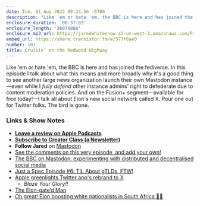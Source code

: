 ```yaml
---
date: Tue, 01 Aug 2023 09:24:56 -0700
description: "Like 'em or hate 'em, the BBC is here and has joined the fediverse. In this episode I talk about what this means and more broadly why it's a good thing to see another large news organization launch their own Mastodon instance. And on the Fusion+ segment I talk all about Elon's new social network called X. Pour one out for Twitter folks. The bird is gone."
enclosure_duration: '00:37:03'
enclosure_length: '36075886'
enclosure_mp3_url: https://jaredwhiteshow.s3-us-west-1.amazonaws.com/FreshFusion_Episode_101%20-%20Cruisin%20on%20the%20Redwood%20Highway.mp3
embed_url: https://share.transistor.fm/e/577f6ae0
number: 101
title: Cruisin’ on the Redwood Highway
---
```


Like 'em or hate 'em, the BBC is here and has joined the fediverse. In this episode I talk about what this means and more broadly why it's a good thing to see another large news organization launch their own Mastodon instance—even while I *fully defend* other instance admins' right to defederate due to content moderation policies. And on the Fusion+ segment—available for free today!—I talk all about Elon's new social network called X. Pour one out for Twitter folks. The bird is gone.

### Links & Show Notes

* **[Leave a review on Apple Podcasts](https://podcasts.apple.com/us/podcast/fresh-fusion/id1387528457)**
* **[Subscribe to Creator Class (a Newsletter)](https://jaredwhite.com/creator-class)**
* **Follow Jared** on [Mastodon](https://indieweb.social/@jaredwhite)
* [See the comments on this very episode, and add your own!](https://jaredwhite.com/podcast/101)
* [The BBC on Mastodon: experimenting with distributed and decentralised social media](https://www.bbc.co.uk/rd/blog/2023-07-mastodon-distributed-decentralised-fediverse-activitypub)
* [Just a Spec Episode #6: TIL About gTLDs, FTW!](https://justaspec.buzzsprout.com/1863126/13252632-til-about-gtlds-ftw)
* [Apple greenlights Twitter app's rebrand to X](https://techcrunch.com/2023/07/31/apple-greenlights-twitter-apps-rebrand-to-x/)
  * _Blaze Your Glory!!_
* [The Elon-gate’d Man](https://jaredwhite.com/articles/elongate)
* [Oh great! Elon boosting white nationalists in South Africa 😵‍💫](https://www.motherjones.com/politics/2023/07/twitter-elon-musk-white-genocide-nationalist-supremacist-tweets/)
